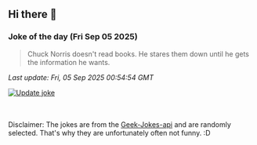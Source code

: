 ## Hi there 👋

### Joke of the day (Fri Sep 05 2025)
<!-- joke -->
>Chuck Norris doesn't read books. He stares them down until he gets the information he wants.
<!-- /joke -->

*Last update: Fri, 05 Sep 2025 00:54:54 GMT*

[![Update joke](https://github.com/nclskfm/nclskfm/actions/workflows/joke.yml/badge.svg)](https://github.com/nclskfm/nclskfm/actions/workflows/joke.yml)

<br><br>
Disclaimer: The jokes are from the [Geek-Jokes-api](https://github.com/sameerkumar18/geek-joke-api) and are randomly selected. That's why they are unfortunately often not funny. :D
